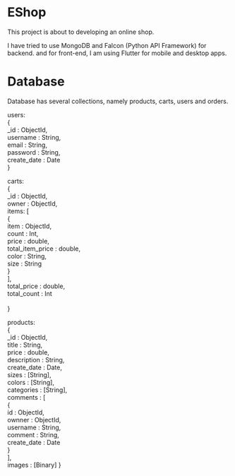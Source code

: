 # EShop
This project is about to developing an online shop.

I have tried to use MongoDB and Falcon (Python API Framework) for backend.
and for front-end, I am using Flutter for mobile and desktop apps.

# Database
Database has several collections, namely products, carts, users and orders.

users:<br />
    {<br />
        _id : ObjectId,<br />
        username : String,<br />
        email : String,<br />
        password : String,<br />
        create_date : Date<br />
    }

carts:<br />
    {<br />
        _id : ObjectId,<br />
        owner : ObjectId,<br />
        items: [<br />
            {<br />
                item : ObjectId,<br />
                count : Int,<br />
                price : double,<br />
                total_item_price : double,<br />
                color : String,<br />
                size : String<br />
            }<br />
        ],<br />
        total_price : double,<br />
        total_count : Int     <br />   
    }

products:<br />
    {<br />
        _id : ObjectId,<br />
        title : String,<br />
        price : double,<br />
        description : String,<br />
        create_date : Date,<br />
        sizes : [String],<br />
        colors : [String],<br />
        categories : [String],<br />
        comments : [<br />
            {<br />
                id : ObjectId,<br />
                ownner : ObjectId,<br />
                username : String,<br />
                comment : String,<br />
                create_date : Date<br />
            }<br />
        ],<br />
        images : [Binary]
    }